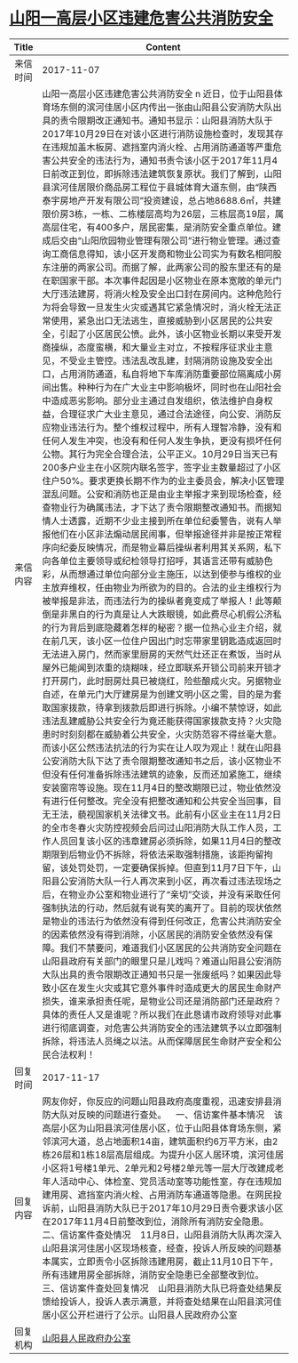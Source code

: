# <a href="http://www.shangluo.gov.cn/zmhd/ldxxxx.jsp?urltype=leadermail.LeaderMailContentUrl&wbtreeid=1112&leadermailid=4412">山阳一高层小区违建危害公共消防安全</a>
|Title|Content|
|:---:|---|
|来信时间|2017-11-07|
|来信内容|山阳一高层小区违建危害公共消防安全 n 近日，位于山阳县体育场东侧的滨河佳居小区内传出一张由山阳县公安消防大队出具的责令限期改正通知书。通知书显示：山阳县消防大队于2017年10月29日在对该小区进行消防设施检查时，发现其存在违规加盖木板房、遮挡室内消火栓、占用消防通道等严重危害公共安全的违法行为，通知书责令该小区于2017年11月4日前改正到位，即拆除违法建筑恢复原状。我们了解到，山阳县滨河佳居限价商品房工程位于县城体育大道东侧，由“陕西泰宇房地产开发有限公司”投资建设，总占地8688.6㎡，共建限价房3栋，一栋、二栋楼层高均为26层，三栋层高19层，属高层住宅，有400多户，居民密集，是消防安全重点单位。建成后交由“山阳欣园物业管理有限公司”进行物业管理。通过查询工商信息得知，该小区开发商和物业公司实为有数名相同股东注册的两家公司。而据了解，此两家公司的股东里还有的是在职国家干部。本次事件起因是小区物业在原本宽敞的单元门大厅违法建房，将消火栓及安全出口封在房间内。这种危险行为将会导致一旦发生火灾或遇其它紧急情况时，消火栓无法正常使用，紧急出口无法逃生，直接威胁到小区居民的公共安全，引起了小区居民公愤。此外，该小区物业长期以来受开发商操纵，态度蛮横，和大量业主对立，不按程序征求业主意见，不受业主管控。违法乱改乱建，封隔消防设施及安全出口，占用消防通道，私自将地下车库消防重要部位隔离成小房间出售。种种行为在广大业主中影响极坏，同时也在山阳社会中造成恶劣影响。部分业主通过自发组织，依法维护自身权益，合理征求广大业主意见，通过合法途径，向公安、消防反应物业违法行为。整个维权过程中，所有人理智冷静，没有和任何人发生冲突，也没有和任何人发生争执，更没有损坏任何公物。其行为完全合理合法，公平正义。10月29日当天已有200多户业主在小区院内联名签字，签字业主数量超过了小区住户50%。要求更换长期不作为的业主委员会，解决小区管理混乱问题。公安和消防也正是由业主举报才来到现场检查，经查物业行为确属违法，才下达了责令限期整改通知书。而据知情人士透露，近期不少业主接到所在单位纪委警告，说有人举报他们在小区非法煽动居民闹事，但举报途径并非是按正常程序向纪委反映情况，而是物业幕后操纵者利用其关系网，私下向各单位主要领导或纪检领导打招呼，其语言还带有威胁色彩，从而想通过单位向部分业主施压，以达到使参与维权的业主放弃维权，任由物业为所欲为的目的。‌合法的业主维权行为被举报是非法，而违法行为的操纵者竟变成了举报人！此等颠倒是非黑白的行为真是让人大跌眼镜，如此费尽心机假公济私的行为背后到底隐藏着怎样的秘密？据一位热心业主介绍，就在前几天，该小区一位住户因出门时忘带家里钥匙造成返回时无法进入房门，然而家里厨房的天然气灶还正在煮饭，当时从屋外已能闻到浓重的烧糊味，经立即联系开锁公司前来开锁才打开房门，此时厨房灶具已被烧红，险些酿成火灾。另据物业自述，在单元门大厅建房是为创建文明小区之需，目的是为套取国家拨款，待拿到拨款后即进行拆除。小编不禁惊讶，如此违法乱建威胁公共安全行为竟还能获得国家拨款支持？火灾隐患时时刻刻都在威胁着公共安全，火灾防范容不得丝毫大意。而该小区公然违法抗法的行为实在让人叹为观止！就在山阳县公安消防大队下达了责令限期整改通知书之后，该小区物业不但没有任何准备拆除违法建筑的迹象，反而还加紧施工，继续安装窗帘等设施。现在11月4日的整改期限已过，物业依然没有进行任何整改。完全没有把整改通知和公共安全当回事，目无王法，藐视国家机关法律文书。此前有小区业主在11月2日的全市冬春火灾防控视频会后问过山阳消防大队工作人员，工作人员回复该小区的违章建房必须拆除，如果11月4日的整改期限到后物业仍不拆除，将依法采取强制措施，该距拘留拘留，该处罚处罚，一定要确保拆掉。但直到11月7日下午，山阳县公安消防大队一行人再次来到小区，再次看过违法现场之后，在物业办公室和物业进行了“亲切”交谈，并没有采取任何强制执法的行动，然后就有说有笑的离开了。目前的现状依然是物业的违法行为依然没有得到任何改正，危害公共消防安全的因素依然没有得到消除，小区居民的消防安全依然没有保障。我们不禁要问，难道我们小区居民的公共消防安全问题在山阳县政府有关部门的眼里只是儿戏吗？难道山阳县公安消防大队出具的责令限期改正通知书只是一张废纸吗？如果因此导致小区在发生火灾或其它意外事件时造成更大的居民生命财产损失，谁来承担责任呢，是物业公司还是消防部门还是政府？具体的责任人又是谁呢？所以我们在此恳请市政府领导对此事进行彻底调查，对危害公共消防安全的违法建筑予以立即强制拆除，将违法人员绳之以法。从而保障居民生命财产安全和公民合法权利！|
|回复时间|2017-11-17|
|回复内容|网友你好，你反应的问题山阳县政府高度重视，迅速安排县消防大队对反映的问题进行查处。    一、信访案件基本情况    该高层小区为山阳县滨河佳居小区，位于山阳县体育场东侧，紧邻滨河大道，总占地面积14亩，建筑面积约6万平方米，由2栋26层和1栋18层高层组成。为提升小区人居环境，滨河佳居小区将1号楼1单元、2单元和2号楼2单元等一层大厅改建成老年人活动中心、体检室、党员活动室等功能性室，存在违规加建用房、遮挡室内消火栓、占用消防车通道等隐患。在网民投诉前，山阳县消防大队已于2017年10月29日责令要求该小区在2017年11月4日前整改到位，消除所有消防安全隐患。    二、信访案件查处情况    11月8日，山阳县消防大队再次深入山阳县滨河佳居小区现场核查，经查，投诉人所反映的问题基本属实，立即责令小区拆除违建用房，截止11月10日下午，所有违建用房全部拆除，消防安全隐患已全部整改到位。    三、信访案件查处回复情况    山阳县消防大队已将查处结果反馈给投诉人，投诉人表示满意，并将查处结果在山阳县滨河佳居小区公开栏进行了公示。山阳县人民政府办公室|
|回复机构|<a href="../../categories/agencies/山阳县人民政府办公室.md">山阳县人民政府办公室</a>|

